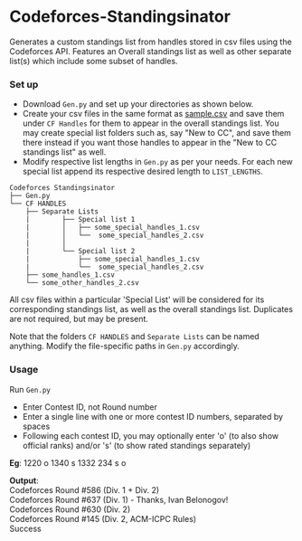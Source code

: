 # Codeforces-Standingsinator
Generates a custom standings list from handles stored in csv files using the Codeforces API. Features an Overall standings list as well as other separate list(s) which include some subset of handles.

### Set up

* Download ```Gen.py``` and set up your directories as shown below.
* Create your csv files in the same format as [sample.csv](https://github.com/the-hyp0cr1t3/Codeforces-Standingsinator/blob/master/sample.csv) and save them under ```CF Handles``` for them to appear in the overall standings list. You may create special list folders such as, say "New to CC", and save them there instead if you want those handles to appear in the "New to CC standings list" as well. 
* Modify respective list lengths in ```Gen.py``` as per your needs. For each new special list append its respective desired length to ```LIST_LENGTHS```.
```
Codeforces Standingsinator
├── Gen.py
└── CF HANDLES
    ├── Separate Lists
    |        ├── Special list 1
    |        │   ├── some_special_handles_1.csv
    |        │   └──  some_special_handles_2.csv
    |        │    
    |        └── Special list 2
    |            ├── some_special_handles_1.csv
    |            └──  some_special_handles_2.csv
    ├── some_handles_1.csv
    └── some_other_handles_2.csv

```

All csv files within a particular 'Special List' will be considered for its corresponding standings list, as well as the overall standings list. Duplicates are not required, but may be present.

Note that the folders ```CF HANDLES``` and ```Separate Lists``` can be named anything. Modify the file-specific paths in ```Gen.py``` accordingly.

### Usage
Run ```Gen.py```
* Enter Contest ID, not Round number
* Enter a single line with one or more contest ID numbers, separated by spaces
* Following each contest ID, you may optionally enter 'o' (to also show official ranks) and/or 's' (to show rated standings separately)

**Eg**: 1220 o 1340 s 1332 234 s o

**Output**:\
Codeforces Round #586 (Div. 1 + Div. 2)\
Codeforces Round #637 (Div. 1) - Thanks, Ivan Belonogov!\
Codeforces Round #630 (Div. 2)\
Codeforces Round #145 (Div. 2, ACM-ICPC Rules)\
Success

